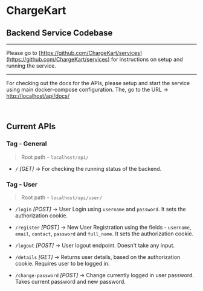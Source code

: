 # ChargeKart

## Backend Service Codebase

---

Please go to [https://github.com/ChargeKart/services](https://github.com/ChargeKart/services) for instructions on setup and running the service.

----

For checking out the docs for the APIs, please setup and start the service using main docker-compose configuration. The, go to the URL -> [http://localhost/api/docs/](http://localhost/api/docs#/)

<br/>

## Current APIs

### **Tag - General**

> Root path - `localhost/api/`

- `/` _[GET]_ -> For checking the running status of the backend.

### **Tag - User**

> Root path - `localhost/api/user/`

- `/login` _[POST]_ -> User Login using `username` and `password`. It sets the authorization cookie.

- `/register` _[POST]_ -> New User Registration using the fields - `username`, `email`, `contact`, `password` and `full_name`. It sets the authorization cookie.

- `/logout` _[POST]_ -> User logout endpoint. Doesn't take any input.

- `/details` _[GET]_ -> Returns user details, based on the authorization cookie. Requires user to be logged in.

- `/change-password` _[POST]_ -> Change currently logged in user password. Takes current password and new password.